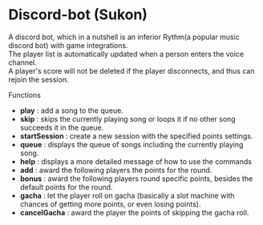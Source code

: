 # Discord-bot (Sukon)
A discord bot, which in a nutshell is an inferior Rythm(a popular music discord bot) with game integrations.<br>
The player list is automatically updated when a person enters the voice channel.<br>
A player's score will not be deleted if the player disconnects, and thus can rejoin the session.

Functions
- **play** : add a song to the queue.
- **skip** : skips the currently playing song or loops it if no other song succeeds it in the queue.
- **startSession** : create a new session with the specified points settings.
- **queue** : displays the queue of songs including the currently playing song.
- **help** : displays a more detailed message of how to use the commands
- **add** : award the following players the points for the round.
- **bonus** : award the following players round specific points, besides the default points for the round.
- **gacha** : let the player roll on gacha (basically a slot machine with chances of getting more points, or even losing points).
- **cancelGacha** : award the player the points of skipping the gacha roll.
